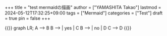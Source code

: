 +++
title = "test mermaidの描画"
author = ["YAMASHITA Takao"]
lastmod = 2024-05-12T17:32:25+09:00
tags = ["Mermaid"]
categories = ["Test"]
draft = true
pin = false
+++

{{<mermaid>}}
graph LR;
  A --> B
  B --> | yes | C
  B --> | no  | D
  C --> D
{{</mermaid>}}
